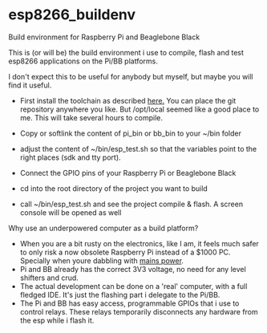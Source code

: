 # esp8266_buildenv
Build environment for Raspberry Pi and Beaglebone Black

This is (or will be) the build environment i use to compile, flash and test esp8266 applications on the Pi/BB platforms.

I don't expect this to be useful for anybody but myself, but maybe you will find it useful.

* First install the toolchain as described [here.](http://www.esp8266.com/wiki/doku.php?id=toolchain)
You can place the git repository anywhere you like. But /opt/local seemed like a good place to me.
This will take several hours to compile.

* Copy or softlink the content of pi_bin or bb_bin to your ~/bin folder
* adjust the content of ~/bin/esp_test.sh so that the variables point to the right places (sdk and tty port).
* Connect the GPIO pins of your Raspberry Pi or Beaglebone Black
* cd into the root directory of the project you want to build
* call ~/bin/esp_test.sh and see the project compile & flash. A screen console will be opened as well


Why use an underpowered computer as a build platform?
* When you are a bit rusty on the electronics, like I am, it feels much safer to only risk a now obsolete Raspberry Pi instead of a $1000 PC. Specially when youre dabbling with [mains power](https://github.com/eadf/esp8266_bitseq).
* Pi and BB already has the correct 3V3 voltage, no need for any level shifters and crud.
* The actual development can be done on a 'real' computer, with a full fledged IDE. It's just the flashing part i delegate to the Pi/BB.
* The Pi and BB has easy access, programmable GPIOs that i use to control relays. These relays temporarily disconnects any hardware from the esp while i flash it.
